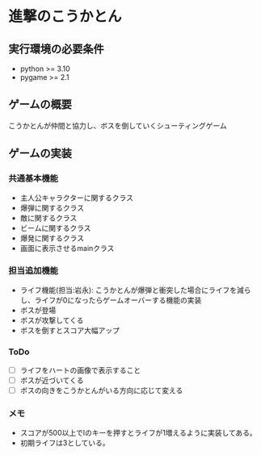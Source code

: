 # 進撃のこうかとん

## 実行環境の必要条件
* python >= 3.10
* pygame >= 2.1

## ゲームの概要
こうかとんが仲間と協力し、ボスを倒していくシューティングゲーム

## ゲームの実装
### 共通基本機能
* 主人公キャラクターに関するクラス
* 爆弾に関するクラス
* 敵に関するクラス
* ビームに関するクラス
* 爆発に関するクラス
* 画面に表示させるmainクラス
### 担当追加機能
* ライフ機能(担当:岩永): こうかとんが爆弾と衝突した場合にライフを減らし、ライフが0になったらゲームオーバーする機能の実装
* ボスが登場
* ボスが攻撃してくる
* ボスを倒すとスコア大幅アップ
### ToDo
- [ ] ライフをハートの画像で表示すること
- [ ] ボスが近づいてくる
- [ ] ボスの向きをこうかとんがいる方向に応じて変える
### メモ
* スコアが500以上でlのキーを押すとライフが1増えるように実装してある。
* 初期ライフは3としている。
